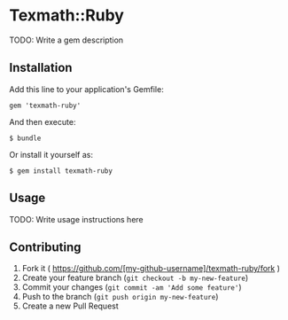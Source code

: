 # Texmath::Ruby

TODO: Write a gem description

## Installation

Add this line to your application's Gemfile:

    gem 'texmath-ruby'

And then execute:

    $ bundle

Or install it yourself as:

    $ gem install texmath-ruby

## Usage

TODO: Write usage instructions here

## Contributing

1. Fork it ( https://github.com/[my-github-username]/texmath-ruby/fork )
2. Create your feature branch (`git checkout -b my-new-feature`)
3. Commit your changes (`git commit -am 'Add some feature'`)
4. Push to the branch (`git push origin my-new-feature`)
5. Create a new Pull Request
